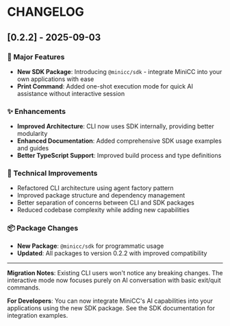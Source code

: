 # CHANGELOG

## [0.2.2] - 2025-09-03

### 🎉 Major Features

- **New SDK Package**: Introducing `@minicc/sdk` - integrate MiniCC into your own applications with ease
- **Print Command**: Added one-shot execution mode for quick AI assistance without interactive session

### ✨ Enhancements

- **Improved Architecture**: CLI now uses SDK internally, providing better modularity
- **Enhanced Documentation**: Added comprehensive SDK usage examples and guides
- **Better TypeScript Support**: Improved build process and type definitions

### 🔧 Technical Improvements

- Refactored CLI architecture using agent factory pattern
- Improved package structure and dependency management
- Better separation of concerns between CLI and SDK packages
- Reduced codebase complexity while adding new capabilities

### 📦 Package Changes

- **New Package**: `@minicc/sdk` for programmatic usage
- **Updated**: All packages to version 0.2.2 with improved compatibility

---

**Migration Notes**: Existing CLI users won't notice any breaking changes. The interactive mode now focuses purely on AI conversation with basic exit/quit commands.

**For Developers**: You can now integrate MiniCC's AI capabilities into your applications using the new SDK package. See the SDK documentation for integration examples.
